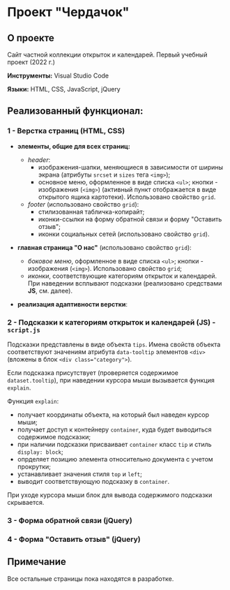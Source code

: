 # Проект "Чердачок" 

## О проекте
Сайт частной коллекции открыток и календарей. Первый учебный проект (2022 г.)

**Инструменты:** Visual Studio Code

**Языки:** HTML, CSS, JavaScript, jQuery

## Реализованный функционал:

### 1 - **Верстка страниц** (HTML, CSS)

  + **элементы, общие для всех страниц:**
     * _header_:
         - изображения-шапки, меняющиеся в зависимости от ширины экрана (атрибуты `srcset` и `sizes` тега `<img>`);
         - основное меню, оформленное в виде списка `<ul>`; кнопки - изображения (`<img>`) (активный пункт отображается в виде открытого ящика картотеки). Использовано свойство `grid`.
     * _footer_ (использовано свойство `grid`):
         - стилизованная табличка-копирайт;
         - иконки-ссылки на форму обратной связи и форму "Оставить отзыв";
         - иконки социальных сетей (использовано свойство `grid`).  

  + **главная страница "О нас"** (использовано свойство `grid`):
     * _боковое меню_, оформленное в виде списка `<ul>`; кнопки - изображения (`<img>`). Использовано свойство `grid`;
     * _иконки_, соответствующие категориям открыток и календарей. При наведении всплывают подсказки (реализовано средствами **JS**, см. далее).

  + **реализация адаптивности верстки**:

### 2 - **Подсказки к категориям открыток и календарей** (JS) - `script.js`

  Подсказки представлены в виде объекта `tips`. Имена свойств объекта соответствуют значениям атрибута `data-tooltip` элементов `<div>` (вложены в блок `<div class="category">`).

  Если подсказка присутствует (проверяется содержимое `dataset.tooltip`), при наведении курсора мыши вызывается функция `explain`.

Функция `explain`:
  + получает координаты объекта, на который был наведен курсор мыши;
  + получает доступ к контейнеру `container`, куда будет выводиться содержимое подсказки;
  + при наличии подсказки присваивает `container` класс `tip` и стиль `display: block`;
  + опрделяет позицию элемента относительно документа с учетом прокрутки;
  + устанавливает значения стиля `top` и `left`;
  + выводит соответствующую подсказку в `container`.

При уходе курсора мыши блок для вывода содержимого подсказки скрывается.

### 3 - **Форма обратной связи** (jQuery)

### 4 - **Форма "Оставить отзыв"** (jQuery)

## Примечание
Все остальные страницы пока находятся в разработке.